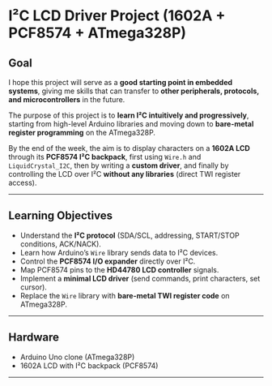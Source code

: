 # I²C LCD Driver Project (1602A + PCF8574 + ATmega328P)

## Goal
I hope this project will serve as a **good starting point in embedded systems**, giving me skills that can transfer to **other peripherals, protocols, and microcontrollers** in the future.

The purpose of this project is to **learn I²C intuitively and progressively**, starting from high-level Arduino libraries and moving down to **bare-metal register programming** on the ATmega328P.  

By the end of the week, the aim is to display characters on a **1602A LCD** through its **PCF8574 I²C backpack**, first using `Wire.h` and `LiquidCrystal_I2C`, then by writing a **custom driver**, and finally by controlling the LCD over I²C **without any libraries** (direct TWI register access).

---

## Learning Objectives
- Understand the **I²C protocol** (SDA/SCL, addressing, START/STOP conditions, ACK/NACK).  
- Learn how Arduino’s `Wire` library sends data to I²C devices.  
- Control the **PCF8574 I/O expander** directly over I²C.  
- Map PCF8574 pins to the **HD44780 LCD controller** signals.  
- Implement a **minimal LCD driver** (send commands, print characters, set cursor).  
- Replace the `Wire` library with **bare-metal TWI register code** on ATmega328P.  

---

## Hardware
- Arduino Uno clone (ATmega328P)  
- 1602A LCD with I²C backpack (PCF8574)  

---
